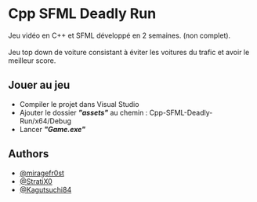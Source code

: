 # Cpp SFML Deadly Run

Jeu vidéo en C++ et SFML développé en 2 semaines. (non complet).<br><br>
Jeu top down de voiture consistant à éviter les voitures du trafic et avoir le meilleur score.

## Jouer au jeu

- Compiler le projet dans Visual Studio
- Ajouter le dossier ***"assets"*** au chemin : Cpp-SFML-Deadly-Run/x64/Debug
- Lancer ***"Game.exe"***

## Authors

- [@miragefr0st](https://github.com/miragefr0st)
- [@StratiX0](https://github.com/StratiX0)
- [@Kagutsuchi84](https://github.com/Mattys8423)
